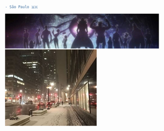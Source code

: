 
#                                                                    



```diff
- São Paulo 🇧🇷
```
![preview](troupe.jpg)
![preview](zzz.jpg)











 
